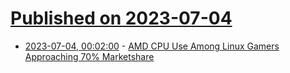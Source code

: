 # [Published on 2023-07-04](index.md)

* [2023-07-04, 00:02:00](https://hardware.slashdot.org/story/23/07/03/2233208/amd-cpu-use-among-linux-gamers-approaching-70-marketshare?utm_source=rss1.0mainlinkanon&utm_medium=feed) - [AMD CPU Use Among Linux Gamers Approaching 70% Marketshare](https://hardware.slashdot.org/story/23/07/03/2233208/amd-cpu-use-among-linux-gamers-approaching-70-marketshare?utm_source=rss1.0mainlinkanon&utm_medium=feed)
